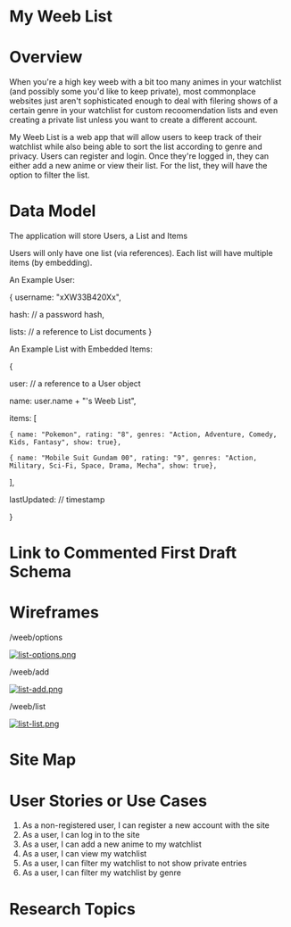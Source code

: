# My Weeb List

# Overview

When you're a high key weeb with a bit too many animes in your watchlist (and possibly some you'd like to keep private), most commonplace websites just aren't sophisticated enough to deal with filering shows of a certain genre in your watchlist for custom recoomendation lists and even creating a private list unless you want to create a different account.   

My Weeb List is a web app that will allow users to keep track of their watchlist while also being able to sort the list according to genre and privacy. Users can register and login. Once they're logged in, they can either add a new anime or view their list. For the list, they will have the option to filter the list.

# Data Model

The application will store Users, a List and Items

Users will only have one list (via references).
Each list will have multiple items (by embedding).

An Example User:

{
  username: "xXW33B420Xx",

  hash: // a password hash,
  
  lists: // a reference to List documents
}

An Example List with Embedded Items: 

{

  user: // a reference to a User object
  
  name: user.name + "'s Weeb List",
  
  items: [
  
    { name: "Pokemon", rating: "8", genres: "Action, Adventure, Comedy, Kids, Fantasy", show: true},
    
    { name: "Mobile Suit Gundam 00", rating: "9", genres: "Action, Military, Sci-Fi, Space, Drama, Mecha", show: true},
    
  ],
  
  lastUpdated: // timestamp
  
}

# Link to Commented First Draft Schema

# Wireframes

/weeb/options

[![list-options.png](https://i.postimg.cc/Y9jyQSTh/list-options.png)](https://postimg.cc/JDVqLRrL)

/weeb/add

[![list-add.png](https://i.postimg.cc/RhLfF7Gf/list-add.png)](https://postimg.cc/Cnddrf3L)

/weeb/list

[![list-list.png](https://i.postimg.cc/pTnJ25gY/list-list.png)](https://postimg.cc/VrmCgvsd)

# Site Map

# User Stories or Use Cases

1. As a non-registered user, I can register a new account with the site
2. As a user, I can log in to the site
3. As a user, I can add a new anime to my watchlist
4. As a user, I can view my watchlist
5. As a user, I can filter my watchlist to not show private entries
6. As a user, I can filter my watchlist by genre

# Research Topics
